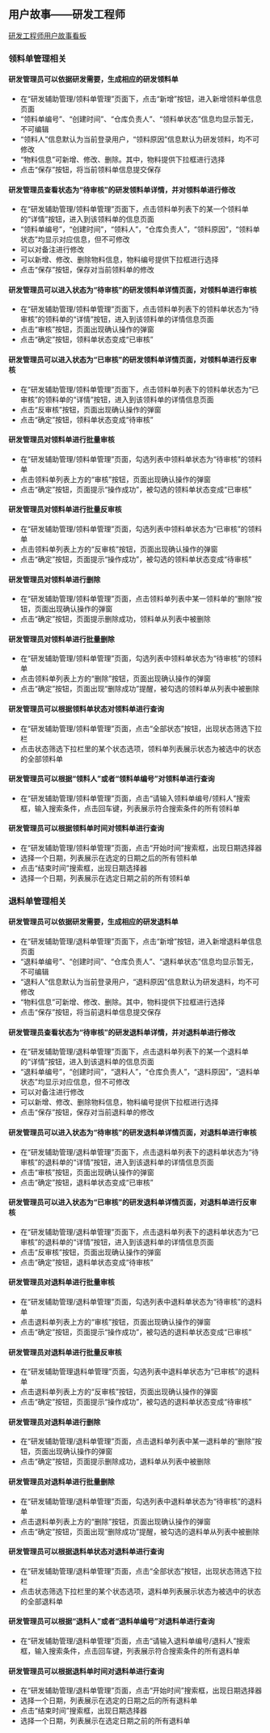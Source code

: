 ## 用户故事——研发工程师

[研发工程师用户故事看板](https://www.leangoo.com/kanban/board/go/2417155)

### 领料单管理相关

#### 研发管理员可以依据研发需要，生成相应的研发领料单

* 在“研发辅助管理/领料单管理”页面下，点击“新增”按钮，进入新增领料单信息页面
* “领料单编号”、“创建时间”、“仓库负责人”、“领料单状态”信息均显示暂无，不可编辑
* “领料人”信息默认为当前登录用户，“领料原因”信息默认为研发领料，均不可修改
* “物料信息”可新增、修改、删除。其中，物料提供下拉框进行选择
* 点击“保存”按钮，将当前领料单信息提交保存

#### 研发管理员查看状态为“待审核”的研发领料单详情，并对领料单进行修改

* 在“研发辅助管理/领料单管理”页面下，点击领料单列表下的某一个领料单的“详情”按钮，进入到该领料单的信息页面
* “领料单编号”，“创建时间”，“领料人”，“仓库负责人”，“领料原因”，“领料单状态”均显示对应信息，但不可修改
* 可以对备注进行修改
* 可以新增、修改、删除物料信息，物料编号提供下拉框进行选择
* 点击“保存”按钮，保存对当前领料单的修改

#### 研发管理员可以进入状态为“待审核”的研发领料单详情页面，对领料单进行审核

* 在“研发辅助管理/领料单管理”页面下，点击领料单列表下的领料单状态为“待审核”的领料单的“详情”按钮，进入到该领料单的详情信息页面
* 点击“审核”按钮，页面出现确认操作的弹窗
* 点击“确定”按钮，领料单状态变成“已审核”

#### 研发管理员可以进入状态为“已审核”的研发领料单详情页面，对领料单进行反审核

* 在“研发辅助管理/领料单管理”页面下，点击领料单列表下的领料单状态为“已审核”的领料单的“详情”按钮，进入到该领料单的详情信息页面
* 点击“反审核”按钮，页面出现确认操作的弹窗
* 点击“确定”按钮，领料单状态变成“待审核”

#### 研发管理员对领料单进行批量审核

* 在“研发辅助管理/领料单管理”页面，勾选列表中领料单状态为“待审核”的领料单
* 点击领料单列表上方的“审核”按钮，页面出现确认操作的弹窗
* 点击“确定”按钮，页面提示“操作成功”，被勾选的领料单状态变成“已审核”

#### 研发管理员对领料单进行批量反审核

* 在“研发辅助管理/领料单管理”页面，勾选列表中领料单状态为“已审核”的领料单
* 点击领料单列表上方的“反审核”按钮，页面出现确认操作的弹窗
* 点击“确定”按钮，页面提示“操作成功”，被勾选的领料单状态变成“待审核”

#### 研发管理员对领料单进行删除

* 在“研发辅助管理/领料单管理”页面，点击领料单列表中某一领料单的“删除”按钮，页面出现确认操作的弹窗
* 点击“确定”按钮，页面提示删除成功，领料单从列表中被删除

#### 研发管理员对领料单进行批量删除

* 在“研发辅助管理/领料单管理”页面，勾选列表中领料单状态为“待审核”的领料单
* 点击领料单列表上方的“删除”按钮，页面出现确认操作的弹窗
* 点击“确定”按钮，页面出现“删除成功”提醒，被勾选的领料单从列表中被删除

#### 研发管理员可以根据领料单状态对领料单进行查询

* 在“研发辅助管理/领料单管理”页面，点击“全部状态”按钮，出现状态筛选下拉栏
* 点击状态筛选下拉栏里的某个状态选项，领料单列表展示状态为被选中的状态的全部领料单

#### 研发管理员可以根据“领料人”或者“领料单编号”对领料单进行查询

* 在“研发辅助管理/领料单管理”页面，点击“请输入领料单编号/领料人”搜索框，输入搜索条件，点击回车键，列表展示符合搜索条件的所有领料单

#### 研发管理员可以根据领料单时间对领料单进行查询

* 在“研发辅助管理/领料单管理”页面，点击“开始时间”搜索框，出现日期选择器
* 选择一个日期，列表展示在选定的日期之后的所有领料单
* 点击“结束时间”搜索框，出现日期选择器
* 选择一个日期，列表展示在选定日期之前的所有领料单

### 退料单管理相关

#### 研发管理员可以依据研发需要，生成相应的研发退料单

* 在“研发辅助管理/退料单管理”页面下，点击“新增”按钮，进入新增退料单信息页面
* “退料单编号”、“创建时间”、“仓库负责人”、“退料单状态”信息均显示暂无，不可编辑
* “退料人”信息默认为当前登录用户，“退料原因”信息默认为研发退料，均不可修改
* “物料信息”可新增、修改、删除。其中，物料提供下拉框进行选择
* 点击“保存”按钮，将当前退料单信息提交保存

#### 研发管理员查看状态为“待审核”的研发退料单详情，并对退料单进行修改

* 在“研发辅助管理/退料单管理”页面下，点击退料单列表下的某一个退料单的“详情”按钮，进入到该退料单的信息页面
* “退料单编号”，“创建时间”，“退料人”，“仓库负责人”，“退料原因”，“退料单状态”均显示对应信息，但不可修改
* 可以对备注进行修改
* 可以新增、修改、删除物料信息，物料编号提供下拉框进行选择
* 点击“保存”按钮，保存对当前退料单的修改

#### 研发管理员可以进入状态为“待审核”的研发退料单详情页面，对退料单进行审核

* 在“研发辅助管理/退料单管理”页面下，点击退料单列表下的退料单状态为“待审核”的退料单的“详情”按钮，进入到该退料单的详情信息页面
* 点击“审核”按钮，页面出现确认操作的弹窗
* 点击“确定”按钮，退料单状态变成“已审核”

#### 研发管理员可以进入状态为“已审核”的研发退料单详情页面，对退料单进行反审核

* 在“研发辅助管理/退料单管理”页面下，点击退料单列表下的退料单状态为“已审核”的退料单的“详情”按钮，进入到该退料单的详情信息页面
* 点击“反审核”按钮，页面出现确认操作的弹窗
* 点击“确定”按钮，退料单状态变成“待审核”

#### 研发管理员对退料单进行批量审核

* 在“研发辅助管理/退料单管理”页面，勾选列表中退料单状态为“待审核”的退料单
* 点击退料单列表上方的“审核”按钮，页面出现确认操作的弹窗
* 点击“确定”按钮，页面提示“操作成功”，被勾选的退料单状态变成“已审核”

#### 研发管理员对退料单进行批量反审核

* 在“研发辅助管理退料单管理”页面，勾选列表中退料单状态为“已审核”的退料单
* 点击退料单列表上方的“反审核”按钮，页面出现确认操作的弹窗
* 点击“确定”按钮，页面提示“操作成功”，被勾选的退料单状态变成“待审核”

#### 研发管理员对退料单进行删除

* 在“研发辅助管理/退料单管理”页面，点击退料单列表中某一退料单的“删除”按钮，页面出现确认操作的弹窗
* 点击“确定”按钮，页面提示删除成功，退料单从列表中被删除

#### 研发管理员对退料单进行批量删除

* 在“研发辅助管理/退料单管理”页面，勾选列表中退料单状态为“待审核”的退料单
* 点击退料单列表上方的“删除”按钮，页面出现确认操作的弹窗
* 点击“确定”按钮，页面出现“删除成功”提醒，被勾选的退料单从列表中被删除

#### 研发管理员可以根据退料单状态对退料单进行查询

* 在“研发辅助管理/退料单管理”页面，点击“全部状态”按钮，出现状态筛选下拉栏
* 点击状态筛选下拉栏里的某个状态选项，退料单列表展示状态为被选中的状态的全部退料单

#### 研发管理员可以根据“退料人”或者“退料单编号”对退料单进行查询

* 在“研发辅助管理/退料单管理”页面，点击“请输入退料单编号/退料人”搜索框，输入搜索条件，点击回车键，列表展示符合搜索条件的所有退料单

#### 研发管理员可以根据退料单时间对退料单进行查询

* 在“研发辅助管理/退料单管理”页面，点击“开始时间”搜索框，出现日期选择器
* 选择一个日期，列表展示在选定的日期之后的所有退料单
* 点击“结束时间”搜索框，出现日期选择器
* 选择一个日期，列表展示在选定日期之前的所有退料单
